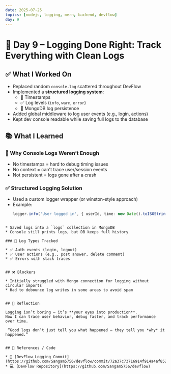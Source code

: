 ```yaml
---
date: 2025-07-25
topics: [nodejs, logging, mern, backend, devflow]
day: 9
---
```


# 📘 Day 9 – Logging Done Right: Track Everything with Clean Logs

## ✅ What I Worked On
- Replaced random `console.log` scattered throughout DevFlow
- Implemented a **structured logging system**:
  - 📅 Timestamps
  - ✅ Log levels (`info`, `warn`, `error`)
  - 🧠 MongoDB log persistence
- Added global middleware to log user events (e.g., login, actions)
- Kept dev console readable while saving full logs to the database


## 📚 What I Learned

### 🔧 Why Console Logs Weren’t Enough
- No timestamps = hard to debug timing issues
- No context = can't trace user/session events
- Not persistent = logs gone after a crash

### ✅ Structured Logging Solution
- Used a custom logger wrapper (or winston-style approach)
- Example:
  ```ts
  logger.info('User logged in', { userId, time: new Date().toISOString() });
````

* Saved logs into a `logs` collection in MongoDB
* Console still prints logs, but DB keeps full history

### 🎯 Log Types Tracked

* ✅ Auth events (login, logout)
* ✅ User actions (e.g., post answer, delete comment)
* ✅ Errors with stack traces


## ❌ Blockers

* Initially struggled with Mongo connection for logging without circular imports
* Had to debounce log writes in some areas to avoid spam


## 🧠 Reflection

Logging isn’t boring — it’s **your eyes into production**.
Now I can trace user behavior, debug faster, and track performance over time.

 “Good logs don’t just tell you what happened — they tell you *why* it happened.”


## 🔗 References / Code

* 🔧 [DevFlow Logging Commit](https://github.com/Sangam5756/devflow/commit/72a37c73716914f914a4af852a3e127f345e2905)
* 💻 [DevFlow Repository](https://github.com/Sangam5756/devflow)
